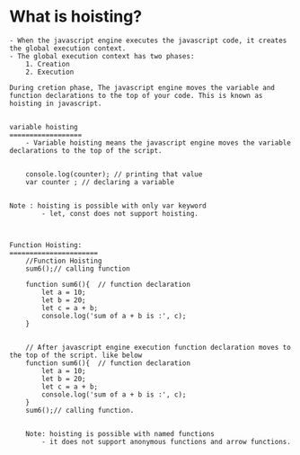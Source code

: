 What is hoisting?
========================

    - When the javascript engine executes the javascript code, it creates the global execution context.
    - The global execution context has two phases:
        1. Creation
        2. Execution

    During cretion phase, The javascript engine moves the variable and function declarations to the top of your code. This is known as hoisting in javascript.


    variable hoisting
    ==================
        - Variable hoisting means the javascript engine moves the variable declarations to the top of the script.


        console.log(counter); // printing that value
        var counter ; // declaring a variable


    Note : hoisting is possible with only var keyword
            - let, const does not support hoisting.



    Function Hoisting:
    ======================
        //Function Hoisting
        sum6();// calling function

        function sum6(){  // function declaration
            let a = 10;
            let b = 20;
            let c = a + b;
            console.log('sum of a + b is :', c);
        }


        // After javascript engine execution function declaration moves to the top of the script. like below
        function sum6(){  // function declaration
            let a = 10;
            let b = 20;
            let c = a + b;
            console.log('sum of a + b is :', c);
        }
        sum6();// calling function.


        Note: hoisting is possible with named functions
            - it does not support anonymous functions and arrow functions.
            

